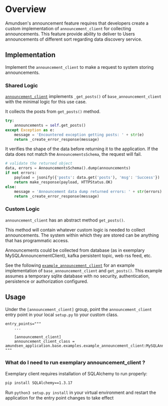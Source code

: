 # Overview

Amundsen's announcement feature requires that developers create a custom implementation of `announcement_client` for collecting announcements. This feature provide ability to deliver to Users announcements of different sort regarding data discovery service.

## Implementation

Implement the `announcement_client` to make a request to system storing announcements.

### Shared Logic
[`announcement_client`](https://github.com/lyft/amundsenfrontendlibrary/tree/master/amundsen_application/base/base_announcement_client.py) implements `_get_posts()` of `base_announcement_client` with the minimal logic for this use case.

It collects the posts from `get_posts()` method.

```python
try:
    announcements = self.get_posts()
except Exception as e:
    message = 'Encountered exception getting posts: ' + str(e)
    return _create_error_response(message)
```

It verifies the shape of the data before returning it to the application. If the data does not match the `AnnouncementsSchema`, the request will fail.

```python
# validate the returned object
data, errors = AnnouncementsSchema().dump(announcements)
if not errors:
    payload = jsonify({'posts': data.get('posts'), 'msg': 'Success'})
    return make_response(payload, HTTPStatus.OK)
else:
    message = 'Announcement data dump returned errors: ' + str(errors)
    return _create_error_response(message)
```

### Custom Logic
`announcement_client` has an abstract method `get_posts()`. 

This method will contain whatever custom logic is needed to collect announcements. The system within which they are stored can be anything that has programmatic access.

Announcements could be collected from database (as in exemplary MySQLAnnouncementClient), kafka persistent topic, web rss feed, etc.

See the following [`example_announcement_client`](https://github.com/lyft/amundsenfrontendlibrary/tree/master/amundsen_application/base/examples/example_announcement_client.py) for an example implementation of `base_announcement_client` and `get_posts()`. This example assumes a temporary sqlite database with no security, authentication, persistence or authorization configured.

## Usage

Under the `[announcement_client]` group, point the `announcement_client` entry point in your local `setup.py` to your custom class.

```
entry_points="""
    ...

    [announcement_client]
    announcement_client_class = amundsen_application.base.examples.example_announcement_client:MySQLAnnouncementClient
"""
```
### What do I need to run exemplary announcement_client ?

Exemplary client requires installation of SQLAlchemy to run properly:

```bash
pip install SQLAlchemy==1.3.17
```

Run `python3 setup.py install` in your virtual environment and restart the application for the entry point changes to take effect
